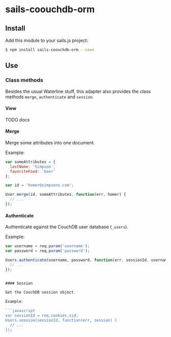 # sails-coouchdb-orm

## Install

Add this module to your sails.js project:

```bash
$ npm install sails-coouchdb-orm --save
```

## Use

### Class methods

Besides the usual Waterline stuff, this adapter also provides the class methods `merge`, `authenticate` and `session`.


#### View

TODO docs


#### Merge

Merge some attributes into one document.

Example:

```javascript
var someAttributes = {
  lastName: 'Simpson',
  favoriteFood: 'beer'
};

var id = 'homer@simpsons.com';

User.merge(id, someAttributes, function(err, homer) {
  // ...
});
```

#### Authenticate

Authenticate against the CouchDB user database (`_users`).

Example:

```javascript
var username = req.param('username');
var password = req.param('password');

Users.authenticate(username, password, function(err, sessionId, username, roles) {
  // ...
});


#### Session

Get the CouchDB session object.

Example:

```javascript
var sessionId = req.cookies.sid;
Users.session(sessionId, function(err, session) {
  // ...
});
```